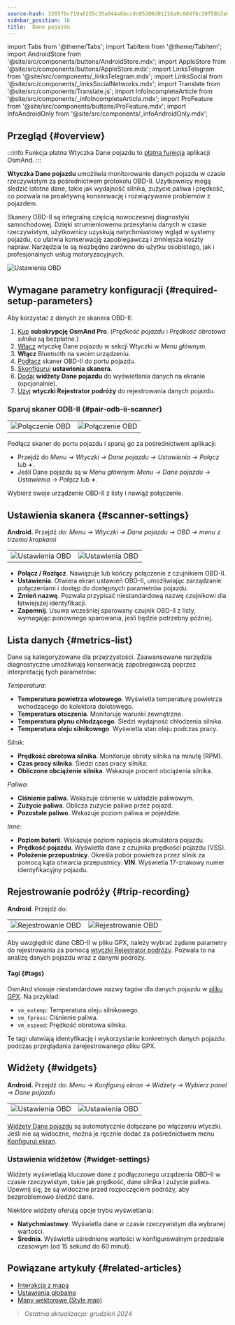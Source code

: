 ```yaml
---
source-hash: 3285f0c719a8255c35a044a6bccdc05206d01216a9c0d4f8c30f58b3a9122f36
sidebar_position: 16
title:  Dane pojazdu
---
```

import Tabs from '@theme/Tabs';
import TabItem from '@theme/TabItem';
import AndroidStore from '@site/src/components/buttons/AndroidStore.mdx';
import AppleStore from '@site/src/components/buttons/AppleStore.mdx';
import LinksTelegram from '@site/src/components/_linksTelegram.mdx';
import LinksSocial from '@site/src/components/_linksSocialNetworks.mdx';
import Translate from '@site/src/components/Translate.js';
import InfoIncompleteArticle from '@site/src/components/_infoIncompleteArticle.mdx';
import ProFeature from '@site/src/components/buttons/ProFeature.mdx';
import InfoAndroidOnly from '@site/src/components/_infoAndroidOnly.mdx';


<InfoIncompleteArticle/>

<InfoAndroidOnly/>

## Przegląd {#overview}

:::info Funkcja płatna
Wtyczka Dane pojazdu to [płatna funkcja](../purchases/index.md) aplikacji OsmAnd.
:::

**Wtyczka Dane pojazdu** umożliwia monitorowanie danych pojazdu w czasie rzeczywistym za pośrednictwem protokołu OBD-II. Użytkownicy mogą śledzić istotne dane, takie jak wydajność silnika, zużycie paliwa i prędkość, co pozwala na proaktywną konserwację i rozwiązywanie problemów z pojazdem.

Skanery OBD-II są integralną częścią nowoczesnej diagnostyki samochodowej. Dzięki strumieniowemu przesyłaniu danych w czasie rzeczywistym, użytkownicy uzyskują natychmiastowy wgląd w systemy pojazdu, co ułatwia konserwację zapobiegawczą i zmniejsza koszty napraw. Narzędzia te są niezbędne zarówno do użytku osobistego, jak i profesjonalnych usług motoryzacyjnych.

<Tabs groupId="operating-systems">

<TabItem value="android" label="Android">

![Ustawienia OBD](@site/static/img/plugins/obd/obd_overview_2.png)

</TabItem>

</Tabs>


## Wymagane parametry konfiguracji {#required-setup-parameters}

Aby korzystać z danych ze skanera OBD-II:

1. [Kup](../purchases/) **subskrypcję OsmAnd Pro**. (*Prędkość pojazdu* i *Prędkość obrotowa silnika* są bezpłatne.)
2. [Włącz](../plugins/index.md#enable--disable) wtyczkę Dane pojazdu w sekcji Wtyczki w *Menu głównym*.
3. **Włącz** Bluetooth na swoim urządzeniu.
4. [Podłącz](#pair-odb-ii-scanner) skaner OBD-II do portu pojazdu.
5. [Skonfiguruj](#scanner-settings) **ustawienia skanera**.
6. [Dodaj](#widgets) **widżety Dane pojazdu** do wyświetlania danych na ekranie (opcjonalnie).
7. [Użyj](#trip-recording) **wtyczki Rejestrator podróży** do rejestrowania danych pojazdu.


### Sparuj skaner ODB-II {#pair-odb-ii-scanner}

| | |
|--|--|
|![Połączenie OBD](@site/static/img/plugins/obd/obd_connect.png)|![Połączenie OBD](@site/static/img/plugins/obd/obd_connect_2.png)|

Podłącz skaner do portu pojazdu i sparuj go za pośrednictwem aplikacji:

- Przejdź do *Menu → Wtyczki → Dane pojazdu → Ustawienia → Połącz* lub **+**.
- Jeśli Dane pojazdu są w *Menu głównym*: *Menu → Dane pojazdu → Ustawienia → Połącz* lub **+**.

Wybierz swoje urządzenie OBD-II z listy i nawiąż połączenie.


## Ustawienia skanera {#scanner-settings}

**Android.** Przejdź do: *Menu → Wtyczki → Dane pojazdu → OBD → menu z trzema kropkami*

| | |
|--|--|
|![Ustawienia OBD](@site/static/img/plugins/obd/obd_settings.png)|![Ustawienia OBD](@site/static/img/plugins/obd/obd_settings_1.png)|

- **Połącz / Rozłącz**. Nawiązuje lub kończy połączenie z czujnikiem OBD-II.
- **Ustawienia**. Otwiera ekran ustawień OBD-II, umożliwiając zarządzanie połączeniami i dostęp do dostępnych parametrów pojazdu.
- **Zmień nazwę**. Pozwala przypisać niestandardową nazwę czujnikowi dla łatwiejszej identyfikacji.
- **Zapomnij**. Usuwa wcześniej sparowany czujnik OBD-II z listy, wymagając ponownego sparowania, jeśli będzie potrzebny później.


## Lista danych {#metrics-list}

Dane są kategoryzowane dla przejrzystości. Zaawansowane narzędzia diagnostyczne umożliwiają konserwację zapobiegawczą poprzez interpretację tych parametrów:

*Temperatura:*

- **Temperatura powietrza wlotowego**. Wyświetla temperaturę powietrza wchodzącego do kolektora dolotowego.
- **Temperatura otoczenia**. Monitoruje warunki zewnętrzne.
- **Temperatura płynu chłodzącego**. Śledzi wydajność chłodzenia silnika.
- **Temperatura oleju silnikowego**. Wyświetla stan oleju podczas pracy.

*Silnik:*

- **Prędkość obrotowa silnika**. Monitoruje obroty silnika na minutę (RPM).
- **Czas pracy silnika**. Śledzi czas pracy silnika.
- **Obliczone obciążenie silnika**. Wskazuje procent obciążenia silnika.

*Paliwo:*

- **Ciśnienie paliwa**. Wskazuje ciśnienie w układzie paliwowym.
- **Zużycie paliwa**. Oblicza zużycie paliwa przez pojazd.
- **Pozostałe paliwo**. Wskazuje poziom paliwa w pojeździe.

*Inne:*

- **Poziom baterii**. Wskazuje poziom napięcia akumulatora pojazdu.
- **Prędkość pojazdu**. Wyświetla dane z czujnika prędkości pojazdu (VSS).
- **Położenie przepustnicy**. Określa pobór powietrza przez silnik za pomocą kąta otwarcia przepustnicy.
**VIN**. Wyświetla 17-znakowy numer identyfikacyjny pojazdu.


## Rejestrowanie podróży {#trip-recording}

**Android**. Przejdź do: *<Translate android="true" ids="shared_string_menu,plugins_menu_group,record_plugin_name,shared_string_settings,data_settings,record_obd_data"/>*

| | |
|--|--|
|![Rejestrowanie OBD](@site/static/img/plugins/obd/obd_recording.png)| ![Rejestrowanie OBD](@site/static/img/plugins/obd/obd_recording_1.png)|

Aby uwzględnić dane OBD-II w pliku GPX, należy wybrać żądane parametry do rejestrowania za pomocą [wtyczki Rejestrator podróży](../plugins/trip-recording.md#recording-settings). Pozwala to na analizę danych pojazdu wraz z danymi podróży.

#### Tagi {#tags}

OsmAnd stosuje niestandardowe nazwy tagów dla danych pojazdu w [pliku GPX](../plugins/trip-recording.md#recorded-gpx-file). Na przykład:

- `vm_eotemp`: Temperatura oleju silnikowego.
- `vm_fpress`: Ciśnienie paliwa.
- `vm_espeed`: Prędkość obrotowa silnika.

Te tagi ułatwiają identyfikację i wykorzystanie konkretnych danych pojazdu podczas przeglądania zarejestrowanego pliku GPX.


## Widżety {#widgets}

**Android.** Przejdź do: *Menu → Konfiguruj ekran → Widżety → Wybierz panel → Dane pojazdu*

| | |
|--|--|
|![Ustawienia OBD](@site/static/img/plugins/obd/obd_widget_1.png)| ![Ustawienia OBD](@site/static/img/plugins/obd/obd_widget.png)|

[Widżety Dane pojazdu](../widgets/info-widgets.md#vehicle-metrics-widgets) są automatycznie dołączane po włączeniu wtyczki. Jeśli nie są widoczne, można je ręcznie dodać za pośrednictwem menu [Konfiguruj ekran](../widgets/configure-screen.md).

### Ustawienia widżetów {#widget-settings}

Widżety wyświetlają kluczowe dane z podłączonego urządzenia OBD-II w czasie rzeczywistym, takie jak prędkość, dane silnika i zużycie paliwa. Upewnij się, że są widoczne przed rozpoczęciem podróży, aby bezproblemowo śledzić dane.

Niektóre widżety oferują opcje trybu wyświetlania:

- **Natychmiastowy**. Wyświetla dane w czasie rzeczywistym dla wybranej wartości.
- **Średnia**. Wyświetla uśrednione wartości w konfigurowalnym przedziale czasowym (od 15 sekund do 60 minut).


## Powiązane artykuły {#related-articles}

- [Interakcja z mapą](../../user/map/interact-with-map.md)
- [Ustawienia globalne](../../user/personal/global-settings.md)
- [Mapy wektorowe (Style map)](../../user/map/vector-maps.md)

> *Ostatnia aktualizacja: grudzień 2024*